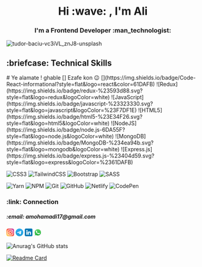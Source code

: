 
<div align="center">
 <h1>Hi :wave: , I'm Ali</h1>
 <h3>I'm a Frontend Developer  :man_technologist:</h3>
</div>

![tudor-baciu-vc3iVL_znJ8-unsplash](https://user-images.githubusercontent.com/19290716/168420139-86eecf57-5df9-448b-b751-18963db82a0c.jpg)


 <h2>:briefcase: Technical Skills</h1> 
# Ye alamate ! ghable [] Ezafe kon 😉
[](https://img.shields.io/badge/Code-React-informational?style=flat&logo=react&color=61DAFB) ![Redux](https://img.shields.io/badge/redux-%23593d88.svg?style=flat&logo=redux&logoColor=white) ![JavaScript](https://img.shields.io/badge/javascript-%23323330.svg?style=flat&logo=javascript&logoColor=%23F7DF1E) ![HTML5](https://img.shields.io/badge/html5-%23E34F26.svg?style=flat&logo=html5&logoColor=white) ![NodeJS](https://img.shields.io/badge/node.js-6DA55F?style=flat&logo=node.js&logoColor=white) ![MongoDB](https://img.shields.io/badge/MongoDB-%234ea94b.svg?style=flat&logo=mongodb&logoColor=white) ![Express.js](https://img.shields.io/badge/express.js-%23404d59.svg?style=flat&logo=express&logoColor=%2361DAFB)


![CSS3](https://img.shields.io/badge/css3-%231572B6.svg?style=flat&logo=css3&logoColor=white) ![TailwindCSS](https://img.shields.io/badge/tailwindcss-%2338B2AC.svg?style=flat&logo=tailwind-css&logoColor=white) ![Bootstrap](https://img.shields.io/badge/bootstrap-%23563D7C.svg?style=flat&logo=bootstrap&logoColor=white) ![SASS](https://img.shields.io/badge/SASS-hotpink.svg?style=flat&logo=SASS&logoColor=white)


![Yarn](https://img.shields.io/badge/yarn-%232C8EBB.svg?style=flat&logo=yarn&logoColor=white) ![NPM](https://img.shields.io/badge/NPM-%23000000.svg?style=flat&logo=npm&logoColor=white) ![Git](https://img.shields.io/badge/git-%23F05033.svg?style=flat&logo=git&logoColor=white) ![GitHub](https://img.shields.io/badge/github-%23121011.svg?style=flat&logo=github&logoColor=white) ![Netlify](https://img.shields.io/badge/netlify-%23000000.svg?style=flat&logo=netlify&logoColor=#00C7B7) ![CodePen](https://img.shields.io/badge/Codepen-000000?style=flat&logo=codepen&logoColor=white)

<h3>:link: Connection</h3>
<h5>:email: amohamadi17@gmail.com</h5>

<a href="https://www.instagram.com/ali__mh17"><img width="20px" src="./images/instagram.png" alt="instagram icon" /></a>
<a href="tg://alimh174"><img width="20px" src="./images/telegram.png" alt="telegram icon" /></a>
<a href="https://www.linkedin.com/in/ali-mohamadi-565491208/"><img width="20px" src="./images/linkedin.png" alt="linkedin icon" /></a>
<a href="https://www.linkedin.com/in/ali-mohamadi-565491208/"><img width="20px" src="./images/whatsapp.png" alt="whatsapp icon" /></a>




![Anurag's GitHub stats](https://github-readme-stats.vercel.app/api?username=alimh17&show_icons=true&theme=radical)

[![Readme Card](https://github-readme-stats.vercel.app/api/pin/?username=alimh17&repo=messanger)](https://github.com/alimh17/messanger)
